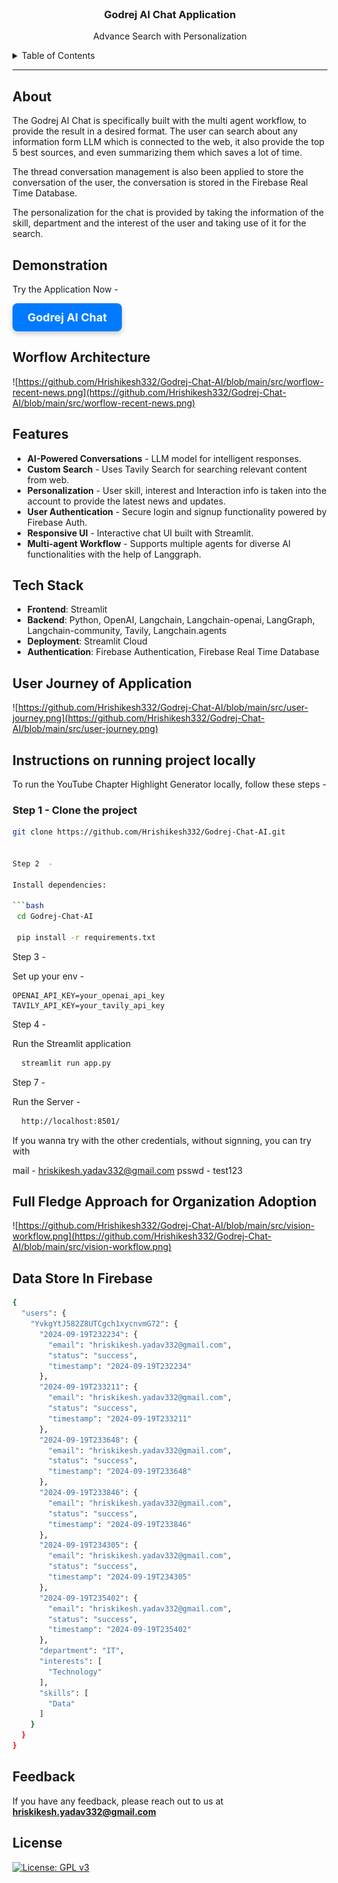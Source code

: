<br />
<div align="center">
  <h3 align="center">Godrej AI Chat Application</h3>
  <p align="center">
    Advance Search with Personalization
  </p>
</div>

<details>
  <summary>Table of Contents</summary>
  <ol>
    <li><a href="#about">About</a></li>
    <li><a href="#features">Features</a></li>
    <li><a href="#tech-stack">Tech Stack</a></li>
    <li><a href="#instructions-on-running-project-locally">Instructions on running project locally</a></li>
    <li><a href="#usecases">Usecases</a></li>
    <li><a href="#feedback">Feedback</a></li>
  </ol>
</details>

------

## About

The Godrej AI Chat is specifically built with the multi agent workflow, to provide the result in a desired format. The user can search about any information form LLM which is connected to the web, it also provide the top 5 best sources, and even summarizing them which saves a lot of time.

The thread conversation management is also been applied to store the conversation of the user, the conversation is stored in the Firebase Real Time Database.

The personalization for the chat is provided by taking the information of the skill, department and the interest of the user and taking use of it for the search.
 

## Demonstration

Try the Application Now -

<a href="https://godrej-chat-ai.streamlit.app/" target="_blank" style="
    display: inline-block;
    padding: 12px 24px;
    font-size: 18px;
    font-weight: bold;
    color: #ffffff;
    background-color: #007bff;
    border: none;
    border-radius: 8px;
    text-align: center;
    text-decoration: none;
    box-shadow: 0 4px 8px rgba(0,0,0,0.2);
    transition: background-color 0.3s, box-shadow 0.3s;
">
    Godrej AI Chat
</a>


## Worflow Architecture

![https://github.com/Hrishikesh332/Godrej-Chat-AI/blob/main/src/worflow-recent-news.png](https://github.com/Hrishikesh332/Godrej-Chat-AI/blob/main/src/worflow-recent-news.png)


## Features

- **AI-Powered Conversations** - LLM model for intelligent responses.
- **Custom Search** - Uses Tavily Search for searching relevant content from web.
- **Personalization** - User skill, interest and Interaction info is taken into the account to provide the latest news and updates.
- **User Authentication** - Secure login and signup functionality powered by Firebase Auth.
- **Responsive UI** - Interactive chat UI built with Streamlit.
- **Multi-agent Workflow** - Supports multiple agents for diverse AI functionalities with the help of Langgraph.


## Tech Stack

- **Frontend**: Streamlit
- **Backend**: Python, OpenAI, Langchain, Langchain-openai, LangGraph, Langchain-community, Tavily, Langchain.agents
- **Deployment**: Streamlit Cloud
- **Authentication**: Firebase Authentication, Firebase Real Time Database


## User Journey of Application

![https://github.com/Hrishikesh332/Godrej-Chat-AI/blob/main/src/user-journey.png](https://github.com/Hrishikesh332/Godrej-Chat-AI/blob/main/src/user-journey.png)


## Instructions on running project locally

To run the YouTube Chapter Highlight Generator locally, follow these steps -

### Step 1 - Clone the project

```bash
git clone https://github.com/Hrishikesh332/Godrej-Chat-AI.git


Step 2  -

Install dependencies:

```bash
 cd Godrej-Chat-AI
 
 pip install -r requirements.txt
```

Step 3 - 

Set up your env -

```
OPENAI_API_KEY=your_openai_api_key
TAVILY_API_KEY=your_tavily_api_key
```


Step 4 -

Run the Streamlit application

```bash
  streamlit run app.py
```

Step 7 - 

Run the Server -

```bash
  http://localhost:8501/
```

If you wanna try with the other credentials, without signning, you can try with

mail - hriskikesh.yadav332@gmail.com
psswd - test123


## Full Fledge Approach for Organization Adoption

![https://github.com/Hrishikesh332/Godrej-Chat-AI/blob/main/src/vision-workflow.png](https://github.com/Hrishikesh332/Godrej-Chat-AI/blob/main/src/vision-workflow.png)

## Data Store In Firebase
```bash
{
  "users": {
    "YvkgYtJ582Z8UTCgch1xycnvmG72": {
      "2024-09-19T232234": {
        "email": "hriskikesh.yadav332@gmail.com",
        "status": "success",
        "timestamp": "2024-09-19T232234"
      },
      "2024-09-19T233211": {
        "email": "hriskikesh.yadav332@gmail.com",
        "status": "success",
        "timestamp": "2024-09-19T233211"
      },
      "2024-09-19T233648": {
        "email": "hriskikesh.yadav332@gmail.com",
        "status": "success",
        "timestamp": "2024-09-19T233648"
      },
      "2024-09-19T233846": {
        "email": "hriskikesh.yadav332@gmail.com",
        "status": "success",
        "timestamp": "2024-09-19T233846"
      },
      "2024-09-19T234305": {
        "email": "hriskikesh.yadav332@gmail.com",
        "status": "success",
        "timestamp": "2024-09-19T234305"
      },
      "2024-09-19T235402": {
        "email": "hriskikesh.yadav332@gmail.com",
        "status": "success",
        "timestamp": "2024-09-19T235402"
      },
      "department": "IT",
      "interests": [
        "Technology"
      ],
      "skills": [
        "Data"
      ]
    }
  }
}
```
## Feedback

If you have any feedback, please reach out to us at **hriskikesh.yadav332@gmail.com**


## License

[![License: GPL v3](https://img.shields.io/badge/License-GPLv3-blue.svg)](https://www.gnu.org/licenses/gpl-3.0)


